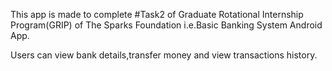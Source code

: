 This app is made to complete #Task2 of Graduate Rotational Internship Program(GRIP) of The Sparks Foundation i.e.Basic Banking System Android App.

Users can view bank details,transfer money and view transactions history.
